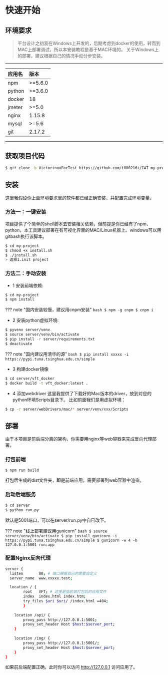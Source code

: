 # 快速开始
## **环境要求**

> 平台设计之初我在Windows上开发的，后期考虑到docker的使用，转而到MAC上部署调试，所以本安装教程是基于MAC环境的。
> 关于Windows上的部署，建议根据自己的情况手动分步安装。
---

| 应用名 | 版本 |
| :-- | :--  |
| npm | >=5.6.0 |
| python | >=3.6.0 |
| docker | 18 |
| jmeter | >=5.0 |
| nginx | 1.15.8 |
| mysql | >=5.6 |
| git | 2.17.2 |


---

## **获取项目代码**

``` bash
$ git clone -b VictorinoxForTest https://github.com/t880216t/IAT my-project
```

## **安装**

这里我假设你上面环境要求里的软件都已经正确安装，并配置完成环境变量。

### 方法一：一键安装
项目提供了个简单的shell脚本去安装相关依赖，但前提是你已经有了npm、python，本工具建议部署在有可视化界面的MAC/Linux机器上。windows可以用gitbash执行该脚本。
``` bash
$ cd my-project
$ chmod +x install.sh
$ ./install.sh
> 选择1.init project
```

### 方法二：手动安装

- 1 安装前端依赖:
``` bash
$ cd my-project
$ npm install
```

??? note "国内安装较慢，建议用cnpm安装"
    ```bash
    $ npm -g cnpm
    $ cnpm i
    ```

- 2 安装python虚拟环境:
``` bash
$ pyvenv server/venv
$ source server/venv/bin/activate
$ pip install -r server/requirements.txt
$ deactivate
```

??? note "国内建议用清华的源"
    ```bash
    $ pip install xxxxx -i https://pypi.tuna.tsinghua.edu.cn/simple
    ```
 
- 3 构建docker镜像
``` bash
$ cd server/vft_docker
$ docker build -t vft_docker:latest .
```

- 4 添加webdriver
这里我提供了下载好的Mac版本的driver，放到对应的python环境Scripts目录下。
比如前面我们是用虚拟环境：
```bash
$ cp -r server/webDrivers/mac/* server/venv/xxx/Scripts
```

## **部署**
由于本项目是前后端分离的架构，你需要用nginx等web容器来完成反向代理部署。
### 打包前端
``` bash
$ npm run build
```
打包后生成的dist文件夹，即是前端应用，需要部署到web容器中渲染。

### 启动后端服务
``` bash
$ cd server
$ python run.py
```
默认是5001端口，可以在server/run.py中自已改下。

??? note "线上部署建议用gunicorn"
    ```bash
    $ source server/venv/bin/activate
    $ pip install gunicorn -i https://pypi.tuna.tsinghua.edu.cn/simple
    $ gunicorn -w 4 -b 127.0.0.1:5001 run:app
    ```
    
### 配置Nginx反向代理

```bash
server {
  listen       80; # 端口根据自已的需要自定义
  server_name  www.xxxxx.test;

  location / {
		root   VFT; # 这里是指前端打包后的应用文件
		index  index.html index.htm;
		try_files $uri $uri/ /index.html =404;
        }
		
	location /api/ { 
		proxy_pass http://127.0.0.1:5001;  
		proxy_set_header Host $host:$server_port;
	}
		
	location /img/ { 
		proxy_pass http://127.0.0.1:5001/;  
		proxy_set_header Host $host:$server_port;
	}
}
```
如果前后端配置正确，此时你可以访问 http://127.0.0.1 访问应用了。
